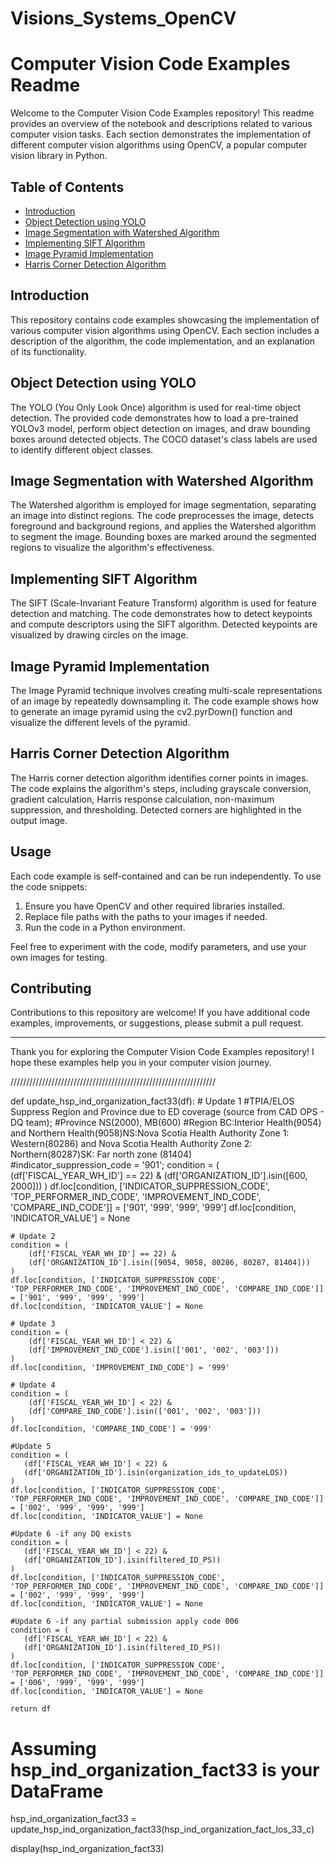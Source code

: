 # Visions_Systems_OpenCV

# Computer Vision Code Examples Readme

Welcome to the Computer Vision Code Examples repository! This readme provides an overview of the notebook and descriptions related to various computer vision tasks. Each section demonstrates the implementation of different computer vision algorithms using OpenCV, a popular computer vision library in Python.

## Table of Contents

- [Introduction](#introduction)
- [Object Detection using YOLO](#object-detection-using-yolo)
- [Image Segmentation with Watershed Algorithm](#image-segmentation-with-watershed-algorithm)
- [Implementing SIFT Algorithm](#implementing-sift-algorithm)
- [Image Pyramid Implementation](#image-pyramid-implementation)
- [Harris Corner Detection Algorithm](#harris-corner-detection-algorithm)

## Introduction

This repository contains code examples showcasing the implementation of various computer vision algorithms using OpenCV. Each section includes a description of the algorithm, the code implementation, and an explanation of its functionality.

## Object Detection using YOLO

The YOLO (You Only Look Once) algorithm is used for real-time object detection. The provided code demonstrates how to load a pre-trained YOLOv3 model, perform object detection on images, and draw bounding boxes around detected objects. The COCO dataset's class labels are used to identify different object classes.

## Image Segmentation with Watershed Algorithm

The Watershed algorithm is employed for image segmentation, separating an image into distinct regions. The code preprocesses the image, detects foreground and background regions, and applies the Watershed algorithm to segment the image. Bounding boxes are marked around the segmented regions to visualize the algorithm's effectiveness.

## Implementing SIFT Algorithm

The SIFT (Scale-Invariant Feature Transform) algorithm is used for feature detection and matching. The code demonstrates how to detect keypoints and compute descriptors using the SIFT algorithm. Detected keypoints are visualized by drawing circles on the image.

## Image Pyramid Implementation

The Image Pyramid technique involves creating multi-scale representations of an image by repeatedly downsampling it. The code example shows how to generate an image pyramid using the cv2.pyrDown() function and visualize the different levels of the pyramid.

## Harris Corner Detection Algorithm

The Harris corner detection algorithm identifies corner points in images. The code explains the algorithm's steps, including grayscale conversion, gradient calculation, Harris response calculation, non-maximum suppression, and thresholding. Detected corners are highlighted in the output image.

## Usage

Each code example is self-contained and can be run independently. To use the code snippets:

1. Ensure you have OpenCV and other required libraries installed.
2. Replace file paths with the paths to your images if needed.
3. Run the code in a Python environment.

Feel free to experiment with the code, modify parameters, and use your own images for testing.

## Contributing
Contributions to this repository are welcome! If you have additional code examples, improvements, or suggestions, please submit a pull request.

---

Thank you for exploring the Computer Vision Code Examples repository! I hope these examples help you in your computer vision journey.


/////////////////////////////////////////////////////////////////


def update_hsp_ind_organization_fact33(df):
    # Update 1
    #TPIA/ELOS Suppress Region and Province due to ED coverage (source from CAD OPS - DQ team);
    #Province  NS(2000), MB(600)
    #Region BC:Interior Health(9054) and Northern Health(9058)NS:Nova Scotia Health Authority Zone 1: Western(80286) and Nova Scotia Health Authority Zone 2: Northern(80287)SK: Far north zone (81404)			 
     #indicator_suppression_code = '901';
    condition = (
        (df['FISCAL_YEAR_WH_ID'] == 22) &
        (df['ORGANIZATION_ID'].isin([600, 2000]))
    )
    df.loc[condition, ['INDICATOR_SUPPRESSION_CODE', 'TOP_PERFORMER_IND_CODE', 'IMPROVEMENT_IND_CODE', 'COMPARE_IND_CODE']] = ['901', '999', '999', '999']
    df.loc[condition, 'INDICATOR_VALUE'] = None

    # Update 2
    condition = (
        (df['FISCAL_YEAR_WH_ID'] == 22) &
        (df['ORGANIZATION_ID'].isin([9054, 9058, 80286, 80287, 81404]))
    )
    df.loc[condition, ['INDICATOR_SUPPRESSION_CODE', 'TOP_PERFORMER_IND_CODE', 'IMPROVEMENT_IND_CODE', 'COMPARE_IND_CODE']] = ['901', '999', '999', '999']
    df.loc[condition, 'INDICATOR_VALUE'] = None

    # Update 3
    condition = (
        (df['FISCAL_YEAR_WH_ID'] < 22) &
        (df['IMPROVEMENT_IND_CODE'].isin(['001', '002', '003']))
    )
    df.loc[condition, 'IMPROVEMENT_IND_CODE'] = '999'

    # Update 4
    condition = (
        (df['FISCAL_YEAR_WH_ID'] < 22) &
        (df['COMPARE_IND_CODE'].isin(['001', '002', '003']))
    )
    df.loc[condition, 'COMPARE_IND_CODE'] = '999'

    #Update 5
    condition = (
       (df['FISCAL_YEAR_WH_ID'] < 22) &
       (df['ORGANIZATION_ID'].isin(organization_ids_to_updateLOS))
    )
    df.loc[condition, ['INDICATOR_SUPPRESSION_CODE', 'TOP_PERFORMER_IND_CODE', 'IMPROVEMENT_IND_CODE', 'COMPARE_IND_CODE']] = ['002', '999', '999', '999']
    df.loc[condition, 'INDICATOR_VALUE'] = None

    #Update 6 -if any DQ exists
    condition = (
       (df['FISCAL_YEAR_WH_ID'] < 22) &
       (df['ORGANIZATION_ID'].isin(filtered_ID_PS))
    )
    df.loc[condition, ['INDICATOR_SUPPRESSION_CODE', 'TOP_PERFORMER_IND_CODE', 'IMPROVEMENT_IND_CODE', 'COMPARE_IND_CODE']] = ['002', '999', '999', '999']
    df.loc[condition, 'INDICATOR_VALUE'] = None

    #Update 6 -if any partial submission apply code 006
    condition = (
       (df['FISCAL_YEAR_WH_ID'] < 22) &
       (df['ORGANIZATION_ID'].isin(filtered_ID_PS))
    )
    df.loc[condition, ['INDICATOR_SUPPRESSION_CODE', 'TOP_PERFORMER_IND_CODE', 'IMPROVEMENT_IND_CODE', 'COMPARE_IND_CODE']] = ['006', '999', '999', '999']
    df.loc[condition, 'INDICATOR_VALUE'] = None

    return df

# Assuming hsp_ind_organization_fact33 is your DataFrame
hsp_ind_organization_fact33 = update_hsp_ind_organization_fact33(hsp_ind_organization_fact_los_33_c)

display(hsp_ind_organization_fact33)
